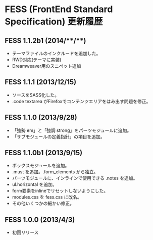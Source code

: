 
# FESS (FrontEnd Standard Specification) 更新履歴

## FESS 1.1.2b1 (2014/\*\*/\*\*)

- テーマファイルのインクルードを追加した。
- RWD対応(テーマに実装)
- Dreamweaver用のスニペット追加


## FESS 1.1.1 (2013/12/15)

- ソースをSASS化した。
- .code textarea がFirefoxでコンテンツエリアをはみ出す問題を修正。


## FESS 1.1.0 (2013/9/28)

- 「強勢 em」と「強調 strong」をパーツモジュールに追加。
- 「サブモジュールの定義指針」の項目を追加。


## FESS 1.1.0b1 (2013/9/15)

- ボックスモジュールを追加。
- .must を追加。.form_elements から独立。
- パーツモジュールに、インラインで使用できる .notes を追加。
- ul.horizontal を追加。
- form要素をinlineでリセットしないようにした。
- modules.css を fess.css に改名。
- その他いくつかの細かい修正。


## FESS 1.0.0 (2013/4/3)

- 初回リリース

